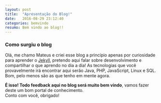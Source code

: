 ```yaml
---
layout: post
title:  "Apresentação do Blog!"
date:   2016-08-29 23:12:40
categories: bemvindo
resumo: Bem vindo ao blog!!
---
```


### Como surgiu o blog

Olá, me chamo Mateus e criei esse blog a princípio apenas por curiosidade para aprender o <a href="https://jekyllrb.com/" target="_blank">Jekyll</a>, pretendo aqui falar sobre desenvolvimento e compartilhar o que aprendo no dia a dia!
As tecnologias que você provavelmente irá encontrar aqui serão Java, PHP, JavaScript, Linux e SQL. Bom, pelo menos são as que tenho em mente agora.

<b>É isso! Todo feedback aqui no blog será muito bem vindo</b>, vamos fazer deste um bom portal de conhecimento.
<br/>
Conto com você, obrigado!
